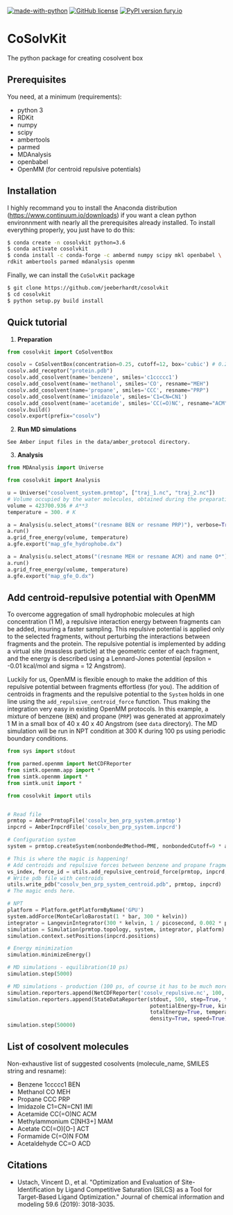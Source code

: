[![made-with-python](https://img.shields.io/badge/Made%20with-Python-1f425f.svg)](https://www.python.org/) [![GitHub license](https://img.shields.io/github/license/Naereen/StrapDown.js.svg)](https://github.com/Naereen/StrapDown.js/blob/master/LICENSE) [![PyPI version fury.io](https://img.shields.io/badge/version-0.1-green.svg)](https://pypi.python.org/pypi/ansicolortags/)

# CoSolvKit
The python package for creating cosolvent box

## Prerequisites

You need, at a minimum (requirements):
* python 3
* RDKit
* numpy 
* scipy
* ambertools
* parmed
* MDAnalysis
* openbabel
* OpenMM (for centroid repulsive potentials)

## Installation
I highly recommand you to install the Anaconda distribution (https://www.continuum.io/downloads) if you want a clean python environnment with nearly all the prerequisites already installed. To install everything properly, you just have to do this:
```bash
$ conda create -n cosolvkit python=3.6
$ conda activate cosolvkit
$ conda install -c conda-forge -c ambermd numpy scipy mkl openbabel \
rdkit ambertools parmed mdanalysis openmm
```

Finally, we can install the `CoSolvKit` package
```bash
$ git clone https://github.com/jeeberhardt/cosolvkit
$ cd cosolvkit
$ python setup.py build install
```

## Quick tutorial

1. **Preparation**
```python
from cosolvkit import CoSolventBox

cosolv = CoSolventBox(concentration=0.25, cutoff=12, box='cubic') # 0.25 M concentration
cosolv.add_receptor("protein.pdb")
cosolv.add_cosolvent(name='benzene', smiles='c1ccccc1')
cosolv.add_cosolvent(name='methanol', smiles='CO', resname="MEH")
cosolv.add_cosolvent(name='propane', smiles='CCC', resname="PRP")
cosolv.add_cosolvent(name='imidazole', smiles='C1=CN=CN1')
cosolv.add_cosolvent(name='acetamide', smiles='CC(=O)NC', resname="ACM")
cosolv.build()
cosolv.export(prefix="cosolv")
```

2. **Run MD simulations**
```
See Amber input files in the data/amber_protocol directory.
```

3. **Analysis**
```python
from MDAnalysis import Universe

from cosolvkit import Analysis

u = Universe("cosolvent_system.prmtop", ["traj_1.nc", "traj_2.nc"])
# Volume occupied by the water molecules, obtained during the preparation
volume = 423700.936 # A**3
temperature = 300. # K

a = Analysis(u.select_atoms("(resname BEN or resname PRP)"), verbose=True)
a.run()
a.grid_free_energy(volume, temperature)
a.gfe.export("map_gfe_hydrophobe.dx")

a = Analysis(u.select_atoms("(resname MEH or resname ACM) and name O*"), verbose=True)
a.run()
a.grid_free_energy(volume, temperature)
a.gfe.export("map_gfe_O.dx")
```

## Add centroid-repulsive potential with OpenMM

To overcome aggregation of small hydrophobic molecules at high concentration (1 M), a repulsive interaction energy between fragments can be added, insuring a faster sampling. This repulsive potential is applied only to the selected fragments, without perturbing the interactions between fragments and the protein. The repulsive potential is implemented by adding a virtual site (massless particle) at the geometric center of each fragment, and the energy is described using a Lennard-Jones potential (epsilon = -0.01 kcal/mol and sigma = 12 Angstrom).

Luckily for us, OpenMM is flexible enough to make the addition of this repulsive potential between fragments effortless (for you). The addition of centroids in fragments and the repulsive potential to the `System` holds in one line using the `add_repulsive_centroid_force` function. Thus making the integration very easy in existing OpenMM protocols. In this example, a mixture of benzene (`BEN`) and propane (`PRP`) was generated at approximately 1 M in a small box of 40 x 40 x 40 Angstrom (see `data` directory). The MD simulation will be run in NPT condition at 300 K during 100 ps using periodic boundary conditions.

```python
from sys import stdout

from parmed.openmm import NetCDFReporter
from simtk.openmm.app import *
from simtk.openmm import *
from simtk.unit import *

from cosolvkit import utils


# Read file
prmtop = AmberPrmtopFile('cosolv_ben_prp_system.prmtop')
inpcrd = AmberInpcrdFile('cosolv_ben_prp_system.inpcrd')

# Configuration system
system = prmtop.createSystem(nonbondedMethod=PME, nonbondedCutoff=9 * angstrom, constraints=HBonds)

# This is where the magic is happening!
# Add centroids and repulsive forces between benzene and propane fragments
vs_index, force_id = utils.add_repulsive_centroid_force(prmtop, inpcrd, system, ["BEN", "PRP"])
# Write pdb file with centroids
utils.write_pdb("cosolv_ben_prp_system_centroid.pdb", prmtop, inpcrd)
# The magic ends here.

# NPT
platform = Platform.getPlatformByName('GPU')
system.addForce(MonteCarloBarostat(1 * bar, 300 * kelvin))
integrator = LangevinIntegrator(300 * kelvin, 1 / picosecond, 0.002 * picoseconds)
simulation = Simulation(prmtop.topology, system, integrator, platform)
simulation.context.setPositions(inpcrd.positions)

# Energy minimization
simulation.minimizeEnergy()

# MD simulations - equilibration(10 ps)
simulation.step(5000)

# MD simulations - production (100 ps, of course it has to be much more!)
simulation.reporters.append(NetCDFReporter('cosolv_repulsive.nc', 100, crds=True))
simulation.reporters.append(StateDataReporter(stdout, 500, step=True, time=True, 
                                              potentialEnergy=True, kineticEnergy=True, 
                                              totalEnergy=True, temperature=True, volume=True, 
                                              density=True, speed=True))
simulation.step(50000)
```

## List of cosolvent molecules
Non-exhaustive list of suggested cosolvents (molecule_name, SMILES string and resname):
* Benzene 1ccccc1 BEN
* Methanol CO MEH
* Propane CCC PRP
* Imidazole C1=CN=CN1 IMI
* Acetamide CC(=O)NC ACM
* Methylammonium C[NH3+] MAM
* Acetate CC(=O)[O-] ACT
* Formamide C(=O)N FOM
* Acetaldehyde CC=O ACD

## Citations
* Ustach, Vincent D., et al. "Optimization and Evaluation of Site-Identification by Ligand Competitive Saturation (SILCS) as a Tool for Target-Based Ligand Optimization." Journal of chemical information and modeling 59.6 (2019): 3018-3035.
